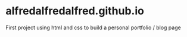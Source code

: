 # alfredalfredalfred.github.io

First project using html and css to build a personal portfolio / blog page
